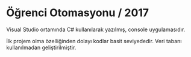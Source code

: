 # Öğrenci Otomasyonu / 2017

Visual Studio ortamında C# kullanılarak yazılmış, console uygulamasıdır.

İlk projem olma özelliğinden dolayı kodlar basit seviyededir. Veri tabanı kullanılmadan geliştirilmiştir.
